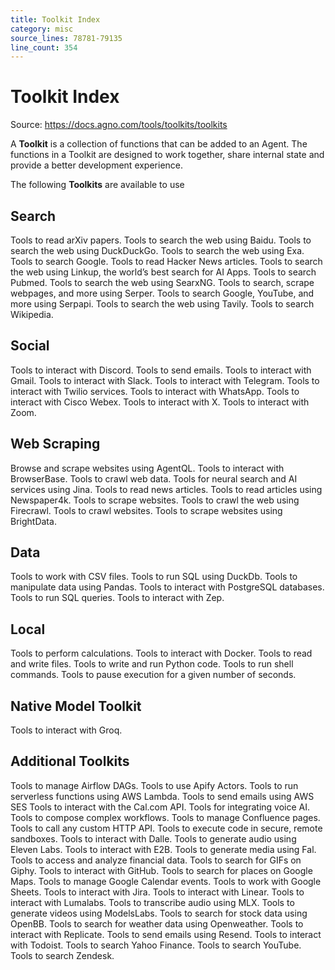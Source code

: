 ```yaml
---
title: Toolkit Index
category: misc
source_lines: 78781-79135
line_count: 354
---
```


# Toolkit Index
Source: https://docs.agno.com/tools/toolkits/toolkits



A **Toolkit** is a collection of functions that can be added to an Agent. The functions in a Toolkit are designed to work together, share internal state and provide a better development experience.

The following **Toolkits** are available to use

## Search

<CardGroup cols={3}>
  <Card title="Arxiv" icon="book" iconType="duotone" href="/tools/toolkits/search/arxiv">
    Tools to read arXiv papers.
  </Card>

  <Card title="BaiduSearch" icon="magnifying-glass" iconType="duotone" href="/tools/toolkits/search/baidusearch">
    Tools to search the web using Baidu.
  </Card>

  <Card title="DuckDuckGo" icon="duck" iconType="duotone" href="/tools/toolkits/search/duckduckgo">
    Tools to search the web using DuckDuckGo.
  </Card>

  <Card title="Exa" icon="magnifying-glass" iconType="duotone" href="/tools/toolkits/search/exa">
    Tools to search the web using Exa.
  </Card>

  <Card title="Google Search" icon="google" iconType="duotone" href="/tools/toolkits/search/googlesearch">
    Tools to search Google.
  </Card>

  <Card title="HackerNews" icon="newspaper" iconType="duotone" href="/tools/toolkits/search/hackernews">
    Tools to read Hacker News articles.
  </Card>

  <Card title="Linkup" icon="magnifying-glass" iconType="duotone" href="/tools/toolkits/search/linkup">
    Tools to search the web using Linkup, the world’s best search for AI Apps.
  </Card>

  <Card title="Pubmed" icon="file-medical" iconType="duotone" href="/tools/toolkits/search/pubmed">
    Tools to search Pubmed.
  </Card>

  <Card title="SearxNG" icon="magnifying-glass" iconType="duotone" href="/tools/toolkits/search/searxng">
    Tools to search the web using SearxNG.
  </Card>

  <Card title="Serper" icon="magnifying-glass" iconType="duotone" href="/tools/toolkits/search/serper">
    Tools to search, scrape webpages, and more using Serper.
  </Card>

  <Card title="Serpapi" icon="magnifying-glass" iconType="duotone" href="/tools/toolkits/search/serpapi">
    Tools to search Google, YouTube, and more using Serpapi.
  </Card>

  <Card title="Tavily" icon="magnifying-glass" iconType="duotone" href="/tools/toolkits/search/tavily">
    Tools to search the web using Tavily.
  </Card>

  <Card title="Wikipedia" icon="book" iconType="duotone" href="/tools/toolkits/search/wikipedia">
    Tools to search Wikipedia.
  </Card>
</CardGroup>

## Social

<CardGroup cols={3}>
  <Card title="Discord" icon="comment" iconType="duotone" href="/tools/toolkits/social/discord">
    Tools to interact with Discord.
  </Card>

  <Card title="Email" icon="envelope" iconType="duotone" href="/tools/toolkits/social/email">
    Tools to send emails.
  </Card>

  <Card title="Gmail" icon="envelope" iconType="duotone" href="/tools/toolkits/social/gmail">
    Tools to interact with Gmail.
  </Card>

  <Card title="Slack" icon="slack" iconType="duotone" href="/tools/toolkits/social/slack">
    Tools to interact with Slack.
  </Card>

  <Card title="Telegram" icon="telegram" iconType="brands" href="/tools/toolkits/social/telegram">
    Tools to interact with Telegram.
  </Card>

  <Card title="Twilio" icon="mobile-screen-button" iconType="duotone" href="/tools/toolkits/social/twilio">
    Tools to interact with Twilio services.
  </Card>

  <Card title="WhatsApp" icon="whatsapp" iconType="brands" href="/tools/toolkits/social/whatsapp">
    Tools to interact with WhatsApp.
  </Card>

  <Card title="Webex" icon="message" iconType="duotone" href="/tools/toolkits/social/webex">
    Tools to interact with Cisco Webex.
  </Card>

  <Card title="X (Twitter)" icon="x-twitter" iconType="brands" href="/tools/toolkits/social/x">
    Tools to interact with X.
  </Card>

  <Card title="Zoom" icon="video" iconType="duotone" href="/tools/toolkits/social/zoom">
    Tools to interact with Zoom.
  </Card>
</CardGroup>

## Web Scraping

<CardGroup cols={3}>
  <Card title="AgentQL" icon="magnifying-glass" iconType="duotone" href="/tools/toolkits/web_scrape/agentql">
    Browse and scrape websites using AgentQL.
  </Card>

  <Card title="BrowserBase" icon="browser" iconType="duotone" href="/tools/toolkits/web_scrape/browserbase">
    Tools to interact with BrowserBase.
  </Card>

  <Card title="Crawl4AI" icon="spider" iconType="duotone" href="/tools/toolkits/web_scrape/crawl4ai">
    Tools to crawl web data.
  </Card>

  <Card title="Jina Reader" icon="robot" iconType="duotone" href="/tools/toolkits/web_scrape/jina_reader">
    Tools for neural search and AI services using Jina.
  </Card>

  <Card title="Newspaper" icon="newspaper" iconType="duotone" href="/tools/toolkits/web_scrape/newspaper">
    Tools to read news articles.
  </Card>

  <Card title="Newspaper4k" icon="newspaper" iconType="duotone" href="/tools/toolkits/web_scrape/newspaper4k">
    Tools to read articles using Newspaper4k.
  </Card>

  <Card title="Website" icon="globe" iconType="duotone" href="/tools/toolkits/web_scrape/website">
    Tools to scrape websites.
  </Card>

  <Card title="Firecrawl" icon="fire" iconType="duotone" href="/tools/toolkits/web_scrape/firecrawl">
    Tools to crawl the web using Firecrawl.
  </Card>

  <Card title="Spider" icon="spider" iconType="duotone" href="/tools/toolkits/web_scrape/spider">
    Tools to crawl websites.
  </Card>

  <Card title="BrightData" icon="screen-users" iconType="duotone" href="/tools/toolkits/web_scrape/brightdata">
    Tools to scrape websites using BrightData.
  </Card>
</CardGroup>

## Data

<CardGroup cols={3}>
  <Card title="CSV" icon="file-csv" iconType="duotone" href="/tools/toolkits/database/csv">
    Tools to work with CSV files.
  </Card>

  <Card title="DuckDb" icon="server" iconType="duotone" href="/tools/toolkits/database/duckdb">
    Tools to run SQL using DuckDb.
  </Card>

  <Card title="Pandas" icon="table" iconType="duotone" href="/tools/toolkits/database/pandas">
    Tools to manipulate data using Pandas.
  </Card>

  <Card title="Postgres" icon="database" iconType="duotone" href="/tools/toolkits/database/postgres">
    Tools to interact with PostgreSQL databases.
  </Card>

  <Card title="SQL" icon="database" iconType="duotone" href="/tools/toolkits/database/sql">
    Tools to run SQL queries.
  </Card>

  <Card title="Zep" icon="memory" iconType="duotone" href="/tools/toolkits/database/zep">
    Tools to interact with Zep.
  </Card>
</CardGroup>

## Local

<CardGroup cols={3}>
  <Card title="Calculator" icon="calculator" iconType="duotone" href="/tools/toolkits/local/calculator">
    Tools to perform calculations.
  </Card>

  <Card title="Docker" icon="docker" iconType="duotone" href="/tools/toolkits/local/docker">
    Tools to interact with Docker.
  </Card>

  <Card title="File" icon="file" iconType="duotone" href="/tools/toolkits/local/file">
    Tools to read and write files.
  </Card>

  <Card title="Python" icon="code" iconType="duotone" href="/tools/toolkits/local/python">
    Tools to write and run Python code.
  </Card>

  <Card title="Shell" icon="terminal" iconType="duotone" href="/tools/toolkits/local/shell">
    Tools to run shell commands.
  </Card>

  <Card title="Sleep" icon="bed" iconType="duotone" href="/tools/toolkits/local/sleep">
    Tools to pause execution for a given number of seconds.
  </Card>
</CardGroup>

## Native Model Toolkit

<CardGroup cols={3}>
  <Card title="Groq" icon="groq" iconType="brands" href="/tools/toolkits/models/groq">
    Tools to interact with Groq.
  </Card>
</CardGroup>

## Additional Toolkits

<CardGroup cols={3}>
  <Card title="Airflow" icon="wind" iconType="duotone" href="/tools/toolkits/others/airflow">
    Tools to manage Airflow DAGs.
  </Card>

  <Card title="Apify" icon="gear" iconType="duotone" href="/tools/toolkits/others/apify">
    Tools to use Apify Actors.
  </Card>

  <Card title="AWS Lambda" icon="server" iconType="duotone" href="/tools/toolkits/others/aws_lambda">
    Tools to run serverless functions using AWS Lambda.
  </Card>

  <Card title="AWS SES" icon="envelope" iconType="duotone" href="/tools/toolkits/others/aws_ses">
    Tools to send emails using AWS SES
  </Card>

  <Card title="CalCom" icon="calendar" iconType="duotone" href="/tools/toolkits/others/calcom">
    Tools to interact with the Cal.com API.
  </Card>

  <Card title="Cartesia" icon="waveform" iconType="duotone" href="/tools/toolkits/others/cartesia">
    Tools for integrating voice AI.
  </Card>

  <Card title="Composio" icon="code-branch" iconType="duotone" href="/tools/toolkits/others/composio">
    Tools to compose complex workflows.
  </Card>

  <Card title="Confluence" icon="file" iconType="duotone" href="/tools/toolkits/others/confluence">
    Tools to manage Confluence pages.
  </Card>

  <Card title="Custom API" icon="puzzle-piece" iconType="duotone" href="/tools/toolkits/others/custom_api">
    Tools to call any custom HTTP API.
  </Card>

  <Card title="Daytona" icon="terminal" iconType="duotone" href="/tools/toolkits/others/daytona">
    Tools to execute code in secure, remote sandboxes.
  </Card>

  <Card title="Dalle" icon="eye" iconType="duotone" href="/tools/toolkits/others/dalle">
    Tools to interact with Dalle.
  </Card>

  <Card title="Eleven Labs" icon="headphones" iconType="duotone" href="/tools/toolkits/others/eleven_labs">
    Tools to generate audio using Eleven Labs.
  </Card>

  <Card title="E2B" icon="server" iconType="duotone" href="/tools/toolkits/others/e2b">
    Tools to interact with E2B.
  </Card>

  <Card title="Fal" icon="video" iconType="duotone" href="/tools/toolkits/others/fal">
    Tools to generate media using Fal.
  </Card>

  <Card title="Financial Datasets" icon="dollar-sign" iconType="duotone" href="/tools/toolkits/others/financial_datasets">
    Tools to access and analyze financial data.
  </Card>

  <Card title="Giphy" icon="image" iconType="duotone" href="/tools/toolkits/others/giphy">
    Tools to search for GIFs on Giphy.
  </Card>

  <Card title="GitHub" icon="github" iconType="brands" href="/tools/toolkits/others/github">
    Tools to interact with GitHub.
  </Card>

  <Card title="Google Maps" icon="map" iconType="duotone" href="/tools/toolkits/others/google_maps">
    Tools to search for places on Google Maps.
  </Card>

  <Card title="Google Calendar" icon="calendar" iconType="duotone" href="/tools/toolkits/others/googlecalendar">
    Tools to manage Google Calendar events.
  </Card>

  <Card title="Google Sheets" icon="google" iconType="duotone" href="/tools/toolkits/others/google_sheets">
    Tools to work with Google Sheets.
  </Card>

  <Card title="Jira" icon="jira" iconType="brands" href="/tools/toolkits/others/jira">
    Tools to interact with Jira.
  </Card>

  <Card title="Linear" icon="list" iconType="duotone" href="/tools/toolkits/others/linear">
    Tools to interact with Linear.
  </Card>

  <Card title="Lumalabs" icon="lightbulb" iconType="duotone" href="/tools/toolkits/others/lumalabs">
    Tools to interact with Lumalabs.
  </Card>

  <Card title="MLX Transcribe" icon="headphones" iconType="duotone" href="/tools/toolkits/others/mlx_transcribe">
    Tools to transcribe audio using MLX.
  </Card>

  <Card title="ModelsLabs" icon="video" iconType="duotone" href="/tools/toolkits/others/models_labs">
    Tools to generate videos using ModelsLabs.
  </Card>

  <Card title="OpenBB" icon="chart-bar" iconType="duotone" href="/tools/toolkits/others/openbb">
    Tools to search for stock data using OpenBB.
  </Card>

  <Card title="Openweather" icon="cloud-sun" iconType="duotone" href="/tools/toolkits/others/openweather">
    Tools to search for weather data using Openweather.
  </Card>

  <Card title="Replicate" icon="robot" iconType="duotone" href="/tools/toolkits/others/replicate">
    Tools to interact with Replicate.
  </Card>

  <Card title="Resend" icon="paper-plane" iconType="duotone" href="/tools/toolkits/others/resend">
    Tools to send emails using Resend.
  </Card>

  <Card title="Todoist" icon="list" iconType="duotone" href="/tools/toolkits/others/todoist">
    Tools to interact with Todoist.
  </Card>

  <Card title="YFinance" icon="dollar-sign" iconType="duotone" href="/tools/toolkits/others/yfinance">
    Tools to search Yahoo Finance.
  </Card>

  <Card title="YouTube" icon="youtube" iconType="brands" href="/tools/toolkits/others/youtube">
    Tools to search YouTube.
  </Card>

  <Card title="Zendesk" icon="headphones" iconType="duotone" href="/tools/toolkits/others/zendesk">
    Tools to search Zendesk.
  </Card>
</CardGroup>


